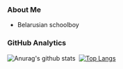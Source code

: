 ### About Me
 - Belarusian schoolboy
### GitHub Analytics
![Anurag's github stats](https://github-readme-stats.vercel.app/api?username=momscoder&theme=tokyonight&show_icons=true,&hide=contribs,prs)&nbsp; [![Top Langs](https://github-readme-stats.vercel.app/api/top-langs/?username=momscoder&layout=compact&exclude_repo=momscoder.github.io&theme=tokyonight)](https://github.com/anuraghazra/github-readme-stats)
